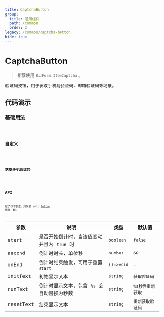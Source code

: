 ```yaml
---
title: CaptchaButton
group:
  title: 通用组件
  path: /common
  order: 2
legacy: /common/captcha-button
hide: true
---
```


# CaptchaButton

> 推荐使用 `BizForm.ItemCaptcha` 。

验证码按钮，用于获取手机号验证码、邮箱验证码等场景。


## 代码演示

### 基础用法

<code src="./demos/Demo1.tsx" />

### 自定义

<code src="./demos/Demo2.tsx" />

### 获取手机验证码

<code src="./demos/Demo3.tsx" />

## API

除了以下参数，其余和 antd [Button](https://ant.design/components/button-cn/) 组件一样。

参数 | 说明 | 类型 | 默认值 |
------------- | ------------- | ------------- | ------------- |
start  | 是否开始倒计时，当该值变动并且为 `true` 时 | `boolean` | `false` |
second  | 倒计时时长，单位秒 | `number` | `60` |
onEnd | 倒计时结束触发，可用于重置 `start` | `()=>void` | - |
initText  | 初始显示文本 | `string` | `获取验证码` |
runText  | 倒计时显示文本，包含 `%s` 会自动替换为秒数 | `string` | `%s秒后重新获取` |
resetText  | 结束显示文本 | `string` | `重新获取验证码` |